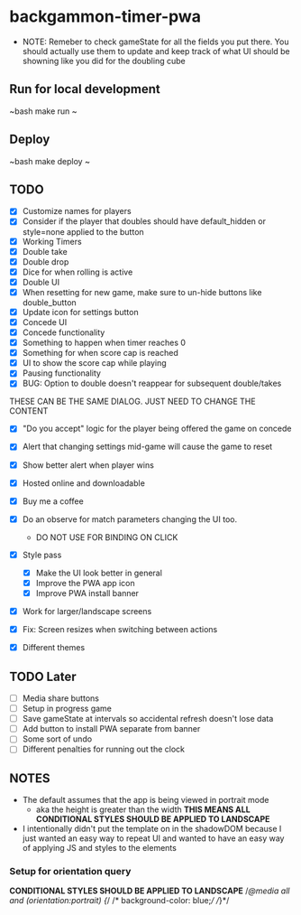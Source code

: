 # backgammon-timer-pwa

- NOTE: Remeber to check gameState for all the fields you put there. You should actually
  use them to update and keep track of what UI should be showning like you did for the
  doubling cube

## Run for local development
~bash
  make run
~

## Deploy
~bash
  make deploy
~


## TODO
- [X] Customize names for players
- [X] Consider if the player that doubles should have default_hidden or style=none applied to the button
- [X] Working Timers
- [X] Double take
- [X] Double drop
- [X] Dice for when rolling is active
- [X] Double UI
- [X] When resetting for new game, make sure to un-hide buttons like double_button
- [X] Update icon for settings button
- [X] Concede UI
- [X] Concede functionality
- [X] Something to happen when timer reaches 0
- [X] Something for when score cap is reached
- [X] UI to show the score cap while playing
- [X] Pausing functionality
- [X] BUG: Option to double doesn't reappear for subsequent double/takes

THESE CAN BE THE SAME DIALOG. JUST NEED TO CHANGE THE CONTENT
- [X] "Do you accept" logic for the player being offered the game on concede
- [X] Alert that changing settings mid-game will cause the game to reset
- [X] Show better alert when player wins

- [X] Hosted online and downloadable
- [X] Buy me a coffee
- [X] Do an observe for match parameters changing the UI too.
  - DO NOT USE FOR BINDING ON CLICK
- [X] Style pass
    - [X] Make the UI look better in general
    - [X] Improve the PWA app icon
    - [X] Improve PWA install banner
- [X] Work for larger/landscape screens
- [X] Fix: Screen resizes when switching between actions
- [X] Different themes

## TODO Later
- [ ] Media share buttons
- [ ] Setup in progress game
- [ ] Save gameState at intervals so accidental refresh doesn't lose data
- [ ] Add button to install PWA separate from banner
- [ ] Some sort of undo
- [ ] Different penalties for running out the clock

## NOTES
- The default assumes that the app is being viewed in portrait mode
  - aka the height is greater than the width
  **THIS MEANS ALL CONDITIONAL STYLES SHOULD BE APPLIED TO LANDSCAPE**
- I intentionally didn't put the template on in the shadowDOM because I just wanted an easy way to repeat UI and wanted to have an easy way of applying JS and styles to the elements


### Setup for orientation query
**CONDITIONAL STYLES SHOULD BE APPLIED TO LANDSCAPE**
/*@media all and (orientation:portrait) {*/
/*	background-color: blue;*/
/*}*/
